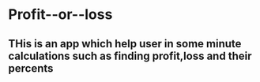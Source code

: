 # Profit--or--loss
## THis is an app which help user in some minute calculations such as finding profit,loss and their percents
